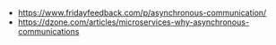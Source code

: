 - https://www.fridayfeedback.com/p/asynchronous-communication/
- https://dzone.com/articles/microservices-why-asynchronous-communications

